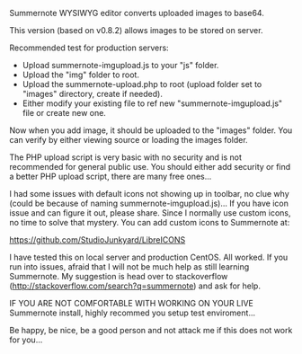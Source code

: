 Summernote WYSIWYG editor converts uploaded images to base64.

This version (based on v0.8.2) allows images to be stored on server.

Recommended test for production servers:

- Upload summernote-imgupload.js to your "js" folder.
- Upload the "img" folder to root.
- Upload the summernote-upload.php to root (upload folder set to "images" directory, create if needed).
- Either modify your existing file to ref new "summernote-imgupload.js" file or create new one.

Now when you add image, it should be uploaded to the "images" folder. You can verify by either viewing source or loading the images folder.

The PHP upload script is very basic with no security and is not recommended for general public use. You should either add security or find a better PHP upload script, there are many free ones...

I had some issues with default icons not showing up in toolbar, no clue why (could be because of naming summernote-imgupload.js)... If you have icon issue and can figure it out, please share. Since I normally use custom icons, no time to solve that mystery. You can add custom icons to Summernote at:

https://github.com/StudioJunkyard/LibreICONS

I have tested this on local server and production CentOS. All worked. If you run into issues, afraid that I will not be much help as still learning Summernote. My suggestion is head over to stackoverflow (http://stackoverflow.com/search?q=summernote) and ask for help.

IF YOU ARE NOT COMFORTABLE WITH WORKING ON YOUR LIVE Summernote install, highly recommed you setup test enviroment...

Be happy, be nice, be a good person and not attack me if this does not work for you...

